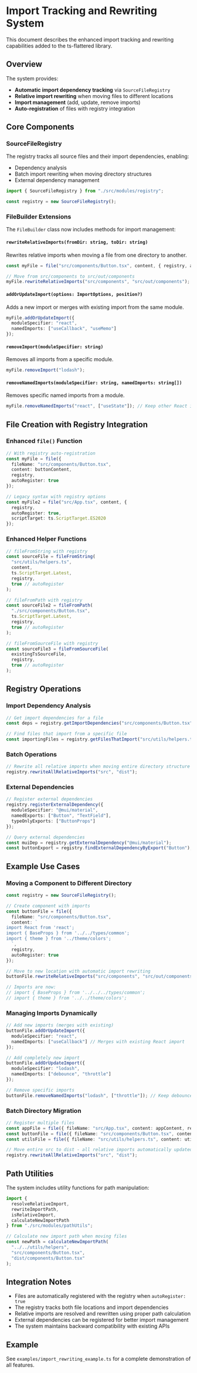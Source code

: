 # Import Tracking and Rewriting System

This document describes the enhanced import tracking and rewriting capabilities added to the ts-flattered library.

## Overview

The system provides:
- **Automatic import dependency tracking** via `SourceFileRegistry`
- **Relative import rewriting** when moving files to different locations
- **Import management** (add, update, remove imports)
- **Auto-registration** of files with registry integration

## Core Components

### SourceFileRegistry

The registry tracks all source files and their import dependencies, enabling:
- Dependency analysis
- Batch import rewriting when moving directory structures
- External dependency management

```typescript
import { SourceFileRegistry } from "./src/modules/registry";

const registry = new SourceFileRegistry();
```

### FileBuilder Extensions

The `FileBuilder` class now includes methods for import management:

#### `rewriteRelativeImports(fromDir: string, toDir: string)`
Rewrites relative imports when moving a file from one directory to another.

```typescript
const myFile = file("src/components/Button.tsx", content, { registry, autoRegister: true });

// Move from src/components to src/out/components
myFile.rewriteRelativeImports("src/components", "src/out/components");
```

#### `addOrUpdateImport(options: ImportOptions, position?)`
Adds a new import or merges with existing import from the same module.

```typescript
myFile.addOrUpdateImport({
  moduleSpecifier: "react",
  namedImports: ["useCallback", "useMemo"]
});
```

#### `removeImport(moduleSpecifier: string)`
Removes all imports from a specific module.

```typescript
myFile.removeImport("lodash");
```

#### `removeNamedImports(moduleSpecifier: string, namedImports: string[])`
Removes specific named imports from a module.

```typescript
myFile.removeNamedImports("react", ["useState"]); // Keep other React imports
```

## File Creation with Registry Integration

### Enhanced `file()` Function

```typescript
// With registry auto-registration
const myFile = file({
  fileName: "src/components/Button.tsx",
  content: buttonContent,
  registry,
  autoRegister: true
});

// Legacy syntax with registry options
const myFile2 = file("src/App.tsx", content, {
  registry,
  autoRegister: true,
  scriptTarget: ts.ScriptTarget.ES2020
});
```

### Enhanced Helper Functions

```typescript
// fileFromString with registry
const sourceFile = fileFromString(
  "src/utils/helpers.ts",
  content,
  ts.ScriptTarget.Latest,
  registry,
  true // autoRegister
);

// fileFromPath with registry
const sourceFile2 = fileFromPath(
  "./src/components/Button.tsx",
  ts.ScriptTarget.Latest,
  registry,
  true // autoRegister
);

// fileFromSourceFile with registry
const sourceFile3 = fileFromSourceFile(
  existingTsSourceFile,
  registry,
  true // autoRegister
);
```

## Registry Operations

### Import Dependency Analysis

```typescript
// Get import dependencies for a file
const deps = registry.getImportDependencies("src/components/Button.tsx");

// Find files that import from a specific file
const importingFiles = registry.getFilesThatImport("src/utils/helpers.ts");
```

### Batch Operations

```typescript
// Rewrite all relative imports when moving entire directory structure
registry.rewriteAllRelativeImports("src", "dist");
```

### External Dependencies

```typescript
// Register external dependencies
registry.registerExternalDependency({
  moduleSpecifier: "@mui/material",
  namedExports: ["Button", "TextField"],
  typeOnlyExports: ["ButtonProps"]
});

// Query external dependencies
const muiDep = registry.getExternalDependency("@mui/material");
const buttonExport = registry.findExternalDependencyByExport("Button");
```

## Example Use Cases

### Moving a Component to Different Directory

```typescript
const registry = new SourceFileRegistry();

// Create component with imports
const buttonFile = file({
  fileName: "src/components/Button.tsx",
  content: `
import React from 'react';
import { BaseProps } from '../../types/common';
import { theme } from '../theme/colors';
  `,
  registry,
  autoRegister: true
});

// Move to new location with automatic import rewriting
buttonFile.rewriteRelativeImports("src/components", "src/out/components");

// Imports are now:
// import { BaseProps } from '../../../types/common';
// import { theme } from '../../theme/colors';
```

### Managing Imports Dynamically

```typescript
// Add new imports (merges with existing)
buttonFile.addOrUpdateImport({
  moduleSpecifier: "react",
  namedImports: ["useCallback"] // Merges with existing React import
});

// Add completely new import
buttonFile.addOrUpdateImport({
  moduleSpecifier: "lodash",
  namedImports: ["debounce", "throttle"]
});

// Remove specific imports
buttonFile.removeNamedImports("lodash", ["throttle"]); // Keep debounce
```

### Batch Directory Migration

```typescript
// Register multiple files
const appFile = file({ fileName: "src/App.tsx", content: appContent, registry, autoRegister: true });
const buttonFile = file({ fileName: "src/components/Button.tsx", content: buttonContent, registry, autoRegister: true });
const utilsFile = file({ fileName: "src/utils/helpers.ts", content: utilsContent, registry, autoRegister: true });

// Move entire src to dist - all relative imports automatically updated
registry.rewriteAllRelativeImports("src", "dist");
```

## Path Utilities

The system includes utility functions for path manipulation:

```typescript
import { 
  resolveRelativeImport, 
  rewriteImportPath, 
  isRelativeImport,
  calculateNewImportPath 
} from "./src/modules/pathUtils";

// Calculate new import path when moving files
const newPath = calculateNewImportPath(
  "../../utils/helpers", 
  "src/components/Button.tsx", 
  "dist/components/Button.tsx"
);
```

## Integration Notes

- Files are automatically registered with the registry when `autoRegister: true`
- The registry tracks both file locations and import dependencies
- Relative imports are resolved and rewritten using proper path calculation
- External dependencies can be registered for better import management
- The system maintains backward compatibility with existing APIs

## Example

See `examples/import_rewriting_example.ts` for a complete demonstration of all features.
